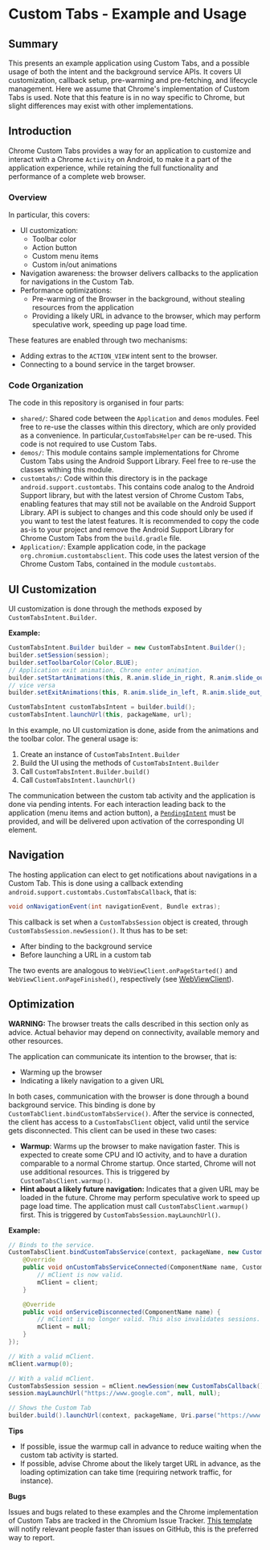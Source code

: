 # Custom Tabs - Example and Usage

## Summary

This presents an example application using Custom Tabs, and a possible usage of
both the intent and the background service APIs. It covers UI customization,
callback setup, pre-warming and pre-fetching, and lifecycle management. Here we
assume that Chrome's implementation of Custom Tabs is used. Note that this
feature is in no way specific to Chrome, but slight differences may exist with
other implementations.

## Introduction

Chrome Custom Tabs provides a way for an application to customize and interact
with a Chrome `Activity` on Android, to make it a part of the application
experience, while retaining the full functionality and performance of a complete
web browser.

### Overview

In particular, this covers:

* UI customization:
  * Toolbar color
  * Action button
  * Custom menu items
  * Custom in/out animations
* Navigation awareness: the browser delivers callbacks to the application for
  navigations in the Custom Tab.
* Performance optimizations:
  * Pre-warming of the Browser in the background, without stealing resources
    from the application
  * Providing a likely URL in advance to the browser, which may perform
    speculative work, speeding up page load time.

These features are enabled through two mechanisms:

* Adding extras to the `ACTION_VIEW` intent sent to the browser.
* Connecting to a bound service in the target browser.

### Code Organization

The code in this repository is organised in four parts:

* `shared/`: Shared code between the `Application` and `demos` modules. Feel free to
  re-use the classes within this directory, which are only provided as a convenience.
  In particular,`CustomTabsHelper` can be re-used. This code is not required to use Custom Tabs.
* `demos/`: This module contains sample implementations for Chrome Custom Tabs using the Android
  Support Library. Feel free to re-use the classes withing this module.
* `customtabs/`: Code within this directory is in the package
  `android.support.customtabs`. This contains code analog to the Android Support library, but with
   the latest version of Chrome Custom Tabs, enabling features that may still not be available on
   the Android Support Library. API is subject to changes and this code should only be used if you
   want to test the latest features. It is recommended to copy the code as-is to your project and
   remove the Android Support Library for Chrome Custom Tabs from the `build.gradle` file.
* `Application/`: Example application code, in the package
  `org.chromium.customtabsclient`. This code uses the latest version of the Chrome Custom Tabs,
   contained in the module `customtabs`.

## UI Customization

UI customization is done through the methods exposed by
`CustomTabsIntent.Builder`.

**Example:**
```java
CustomTabsIntent.Builder builder = new CustomTabsIntent.Builder();
builder.setSession(session);
builder.setToolbarColor(Color.BLUE);
// Application exit animation, Chrome enter animation.
builder.setStartAnimations(this, R.anim.slide_in_right, R.anim.slide_out_left);
// vice versa
builder.setExitAnimations(this, R.anim.slide_in_left, R.anim.slide_out_right);

CustomTabsIntent customTabsIntent = builder.build();
customTabsIntent.launchUrl(this, packageName, url);
```

In this example, no UI customization is done, aside from the animations and the
toolbar color. The general usage is:

1. Create an instance of `CustomTabsIntent.Builder`
2. Build the UI using the methods of `CustomTabsIntent.Builder`
3. Call `CustomTabsIntent.Builder.build()`
4. Call `CustomTabsIntent.launchUrl()`

The communication between the custom tab activity and the application is done
via pending intents. For each interaction leading back to the application (menu
items and action button), a
[`PendingIntent`](http://developer.android.com/reference/android/app/PendingIntent.html)
must be provided, and will be delivered upon activation of the corresponding UI
element.

## Navigation

The hosting application can elect to get notifications about navigations in a
Custom Tab. This is done using a callback extending
`android.support.customtabs.CustomTabsCallback`, that is:

```java
void onNavigationEvent(int navigationEvent, Bundle extras);
```

This callback is set when a `CustomTabsSession` object is created, through
`CustomTabsSession.newSession()`. It thus has to be set:

* After binding to the background service
* Before launching a URL in a custom tab

The two events are analogous to `WebViewClient.onPageStarted()` and
`WebViewClient.onPageFinished()`, respectively (see
[WebViewClient](http://developer.android.com/reference/android/webkit/WebViewClient.html)).

## Optimization

**WARNING:** The browser treats the calls described in this section only as
  advice. Actual behavior may depend on connectivity, available memory and other
  resources.

The application can communicate its intention to the browser, that is:
* Warming up the browser
* Indicating a likely navigation to a given URL

In both cases, communication with the browser is done through a bound background
service. This binding is done by
`CustomTabClient.bindCustomTabsService()`. After the service is connected, the
client has access to a `CustomTabsClient` object, valid until the service gets
disconnected. This client can be used in these two cases:

* **Warmup**: Warms up the browser to make navigation faster. This is expected
  to create some CPU and IO activity, and to have a duration comparable to a
  normal Chrome startup. Once started, Chrome will not use additional
  resources. This is triggered by `CustomTabsClient.warmup()`.
* **Hint about a likely future navigation:** Indicates that a given URL may be
  loaded in the future. Chrome may perform speculative work to speed up page
  load time. The application must call `CustomTabsClient.warmup()` first. This
  is triggered by `CustomTabsSession.mayLaunchUrl()`.

**Example:**
```java
// Binds to the service.
CustomTabsClient.bindCustomTabsService(context, packageName, new CustomTabsServiceConnection() {
    @Override
    public void onCustomTabsServiceConnected(ComponentName name, CustomTabsClient client) {
        // mClient is now valid.
        mClient = client;
    }

    @Override
    public void onServiceDisconnected(ComponentName name) {
        // mClient is no longer valid. This also invalidates sessions.
        mClient = null;
    }
});

// With a valid mClient.
mClient.warmup(0);

// With a valid mClient.
CustomTabsSession session = mClient.newSession(new CustomTabsCallback());
session.mayLaunchUrl("https://www.google.com", null, null);

// Shows the Custom Tab
builder.build().launchUrl(context, packageName, Uri.parse("https://www.google.com"));
```

**Tips**

* If possible, issue the warmup call in advance to reduce waiting when the
  custom tab activity is started.
* If possible, advise Chrome about the likely target URL in advance, as the
  loading optimization can take time (requiring network traffic, for instance).

**Bugs**

Issues and bugs related to these examples and the Chrome implementation of
Custom Tabs are tracked in the Chromium Issue Tracker.
[This template](https://code.google.com/p/chromium/issues/entry?summary=Issue%20Summary&comment=Application%20Version%20(from%20%22Chrome%20Settings%20%3E%20About%20Chrome%22):%20%0DAndroid%20Build%20Number%20(from%20%22Android%20Settings%20%3E%20About%20Phone/Tablet%22):%20%0DDevice:%20%0D%0DSteps%20to%20reproduce:%20%0D%0DObserved%20behavior:%20%0D%0DExpected%20behavior:%20%0D%0DFrequency:%20%0D%3Cnumber%20of%20times%20you%20were%20able%20to%20reproduce%3E%20%0D%0DAdditional%20comments:%20%0D&labels=OS-Android,Cr-UI-Browser-Mobile-CustomTabs)
will notify relevant people faster than issues on GitHub, this is the preferred
way to report.
